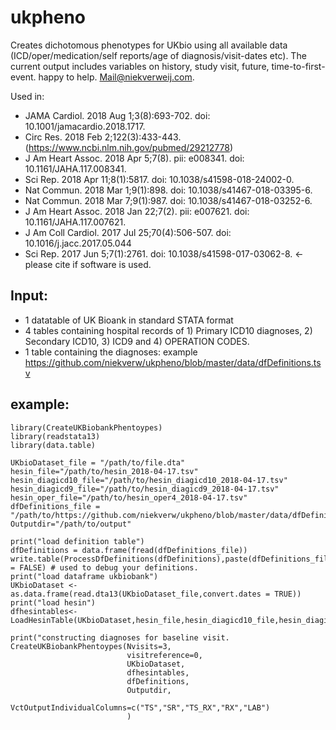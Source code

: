 # ukpheno
Creates dichotomous phenotypes for UKbio using all available data (ICD/oper/medication/self reports/age of diagnosis/visit-dates etc). The current output includes variables on history, study visit, future, time-to-first-event. happy to help. Mail@niekverweij.com.

Used in: 
- JAMA Cardiol. 2018 Aug 1;3(8):693-702. doi: 10.1001/jamacardio.2018.1717.
- Circ Res. 2018 Feb 2;122(3):433-443. (https://www.ncbi.nlm.nih.gov/pubmed/29212778)
- J Am Heart Assoc. 2018 Apr 5;7(8). pii: e008341. doi: 10.1161/JAHA.117.008341.
- Sci Rep. 2018 Apr 11;8(1):5817. doi: 10.1038/s41598-018-24002-0.
- Nat Commun. 2018 Mar 1;9(1):898. doi: 10.1038/s41467-018-03395-6.
- Nat Commun. 2018 Mar 7;9(1):987. doi: 10.1038/s41467-018-03252-6.
- J Am Heart Assoc. 2018 Jan 22;7(2). pii: e007621. doi: 10.1161/JAHA.117.007621.
- J Am Coll Cardiol. 2017 Jul 25;70(4):506-507. doi: 10.1016/j.jacc.2017.05.044
- Sci Rep. 2017 Jun 5;7(1):2761. doi: 10.1038/s41598-017-03062-8. <- please cite if software is used. 



## Input: 

- 1 datatable of UK Bioank in standard STATA format 
- 4 tables containing hospital records of 1) Primary ICD10 diagnoses, 2) Secondary ICD10, 3) ICD9 and 4) OPERATION CODES. 
- 1 table containing the diagnoses: example https://github.com/niekverw/ukpheno/blob/master/data/dfDefinitions.tsv

## example:
```
library(CreateUKBiobankPhentoypes)
library(readstata13)
library(data.table)

UKbioDataset_file = "/path/to/file.dta"
hesin_file="/path/to/hesin_2018-04-17.tsv"
hesin_diagicd10_file="/path/to/hesin_diagicd10_2018-04-17.tsv"
hesin_diagicd9_file="/path/to/hesin_diagicd9_2018-04-17.tsv"
hesin_oper_file="/path/to/hesin_oper4_2018-04-17.tsv"
dfDefinitions_file = "/path/to/https://github.com/niekverw/ukpheno/blob/master/data/dfDefinitions.tsv"
Outputdir="/path/to/output"

print("load definition table")
dfDefinitions = data.frame(fread(dfDefinitions_file))
write.table(ProcessDfDefinitions(dfDefinitions),paste(dfDefinitions_file,".check.tsv",sep=""),sep="\t",quote=FALSE,row.names = FALSE) # used to debug your definitions.
print("load dataframe ukbiobank")
UKbioDataset <- as.data.frame(read.dta13(UKbioDataset_file,convert.dates = TRUE))
print("load hesin")
dfhesintables<-LoadHesinTable(UKbioDataset,hesin_file,hesin_diagicd10_file,hesin_diagicd9_file,hesin_oper_file)

print("constructing diagnoses for baseline visit. 
CreateUKBiobankPhentoypes(Nvisits=3,
                          visitreference=0,
                          UKbioDataset,
                          dfhesintables,
                          dfDefinitions,
                          Outputdir,
                          VctOutputIndividualColumns=c("TS","SR","TS_RX","RX","LAB")
                          )
```
